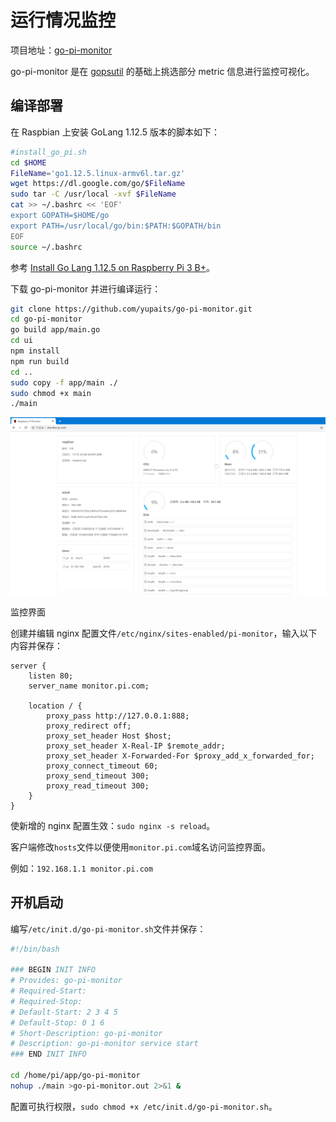 # 运行情况监控

项目地址：[go-pi-monitor](https://github.com/yupaits/go-pi-monitor)

go-pi-monitor 是在 [gopsutil](https://github.com/shirou/gopsutil) 的基础上挑选部分 metric 信息进行监控可视化。
## 编译部署
在 Raspbian 上安装 GoLang 1.12.5 版本的脚本如下：
```bash
#install_go_pi.sh
cd $HOME
FileName='go1.12.5.linux-armv6l.tar.gz'
wget https://dl.google.com/go/$FileName
sudo tar -C /usr/local -xvf $FileName
cat >> ~/.bashrc << 'EOF'
export GOPATH=$HOME/go
export PATH=/usr/local/go/bin:$PATH:$GOPATH/bin
EOF
source ~/.bashrc
```
参考 [Install Go Lang 1.12.5 on Raspberry Pi 3 B+](https://gist.github.com/bigsan/c936451ed1a5b18bb8b0d7e8cc3e7212)。

下载 go-pi-monitor 并进行编译运行：
```bash
git clone https://github.com/yupaits/go-pi-monitor.git
cd go-pi-monitor
go build app/main.go
cd ui
npm install
npm run build
cd ..
sudo copy -f app/main ./
sudo chmod +x main
./main
```
![image.png](./运行情况监控/1658662662718-332e652d-72d3-4dd4-91c2-9b7d2e1421f5.png)

监控界面

创建并编辑 nginx 配置文件`/etc/nginx/sites-enabled/pi-monitor`，输入以下内容并保存：
```nginx
server {
    listen 80;
    server_name monitor.pi.com;

    location / {
        proxy_pass http://127.0.0.1:888;
        proxy_redirect off;
        proxy_set_header Host $host;
        proxy_set_header X-Real-IP $remote_addr;
        proxy_set_header X-Forwarded-For $proxy_add_x_forwarded_for;
        proxy_connect_timeout 60;
        proxy_send_timeout 300;
        proxy_read_timeout 300;
    }
}
```
使新增的 nginx 配置生效：`sudo nginx -s reload`。

客户端修改`hosts`文件以便使用`monitor.pi.com`域名访问监控界面。

例如：`192.168.1.1 monitor.pi.com`
## 开机启动
编写`/etc/init.d/go-pi-monitor.sh`文件并保存：
```bash
#!/bin/bash

### BEGIN INIT INFO
# Provides: go-pi-monitor
# Required-Start:
# Required-Stop:
# Default-Start: 2 3 4 5
# Default-Stop: 0 1 6
# Short-Description: go-pi-monitor
# Description: go-pi-monitor service start
### END INIT INFO

cd /home/pi/app/go-pi-monitor
nohup ./main >go-pi-monitor.out 2>&1 &
```
配置可执行权限，`sudo chmod +x /etc/init.d/go-pi-monitor.sh`。
